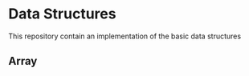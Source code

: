 # Data Structures

This repository contain an implementation of the basic data structures

## Array
